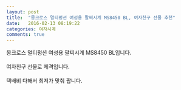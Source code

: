 ```yaml
---
layout: post
title:  "몽크로스 멀티펑션 여성용 팔찌시계 MS8450 BL, 여자친구 선물 추천"
date:   2016-02-13 08:19:22
categories: 여자시계
comments: true
---
```


몽크로스 멀티펑션 여성용 팔찌시계 MS8450 BL입니다. 
<br><br>
여자친구 선물로 제격입니다.
<br><br>
택배비 다해서 최저가 맞춰 팝니다.<br>
<br>
<img class="image" src="https://4.bp.blogspot.com/-FHaBeDbFZLg/W-hNeNSkbXI/AAAAAAAAAtA/E4xyT7o-K0AlXUBedauD40AJRw22D64nQCLcBGAs/s1600/5254734573457.jpg" alt=""/>
<br>
<br>
<img class="image" src="http://www.nbbang.co.kr/data/webedit/20180912182411_yqlxwpki.jpg" alt=""/>
